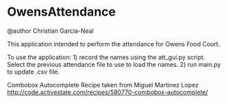# OwensAttendance
@author Christian Garcia-Neal

This application intended to perform the attendance for Owens Food Court.

To use the application:
    1) record the names using the att_gui.py script. Select the previous attendance
       file to use to load the names.
    2) run main.py to update .csv file.

Combobox Autocomplete Recipe taken from Miguel Martinez Lopez
http://code.activestate.com/recipes/580770-combobox-autocomplete/
